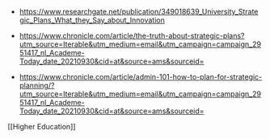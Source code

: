  - https://www.researchgate.net/publication/349018639_University_Strategic_Plans_What_they_Say_about_Innovation

  - https://www.chronicle.com/article/the-truth-about-strategic-plans?utm_source=Iterable&utm_medium=email&utm_campaign=campaign_2951417_nl_Academe-Today_date_20210930&cid=at&source=ams&sourceid=

  - https://www.chronicle.com/article/admin-101-how-to-plan-for-strategic-planning/?utm_source=Iterable&utm_medium=email&utm_campaign=campaign_2951417_nl_Academe-Today_date_20210930&cid=at&source=ams&sourceid=

[[Higher Education]]